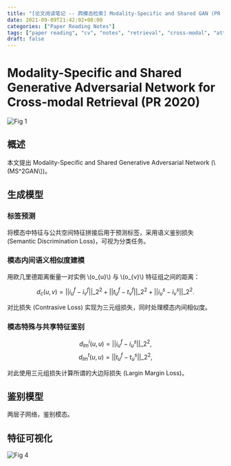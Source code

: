 ```yaml
---
title: "[论文阅读笔记 -- 跨模态检索] Modality-Specific and Shared GAN (PR 2020)"
date: 2021-09-09T21:42:02+08:00
categories: ["Paper Reading Notes"]
tags: ["paper reading", "cv", "notes", "retrieval", "cross-modal", "attention", "adversarial"]
draft: false
---
```


# Modality-Specific and Shared Generative Adversarial Network for Cross-modal Retrieval (PR 2020)

![Fig 1](/images/2021/PRN93/1.png)

## 概述

本文提出 Modality-Specific and Shared Generative Adversarial Network (\\(MS^2GAN\\))。  

## 生成模型

### 标签预测

将模态中特征与公共空间特征拼接后用于预测标签，采用语义鉴别损失 (Semantic Discrimination Loss)，可视为分类任务。  

### 模态内间语义相似度建模

用欧几里德距离衡量一对实例 \\(o_{u}\\) 与 \\(o_{v}\\) 特征组之间的距离：  

$$d_{c}(u, v) = ||i_{u}^f - i_{v}^f||\_{2}^{2} + ||t_{u}^f - t_{v}^f||\_{2}^{2} + ||i_{u}^s - i_{v}^s||\_{2}^{2}.$$

对比损失 (Contrasive Loss) 实现为三元组损失，同时处理模态内间相似度。  

### 模态特殊与共享特征鉴别

$$d_{lm}^{i}(u, u) = ||i_{u}^{f} - i_{u}^{s}||\_{2}^{2},$$
$$d_{lm}^{t}(u, u) = ||t_{u}^{f} - t_{u}^{s}||\_{2}^{2},$$

对此使用三元组损失计算所谓的大边际损失 (Largin Margin Loss)。  

## 鉴别模型

两层子网络，鉴别模态。  

## 特征可视化

![Fig 4](/images/2021/PRN93/4.png)
